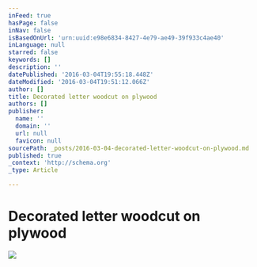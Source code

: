 ```yaml
---
inFeed: true
hasPage: false
inNav: false
isBasedOnUrl: 'urn:uuid:e98e6834-8427-4e79-ae49-39f933c4ae40'
inLanguage: null
starred: false
keywords: []
description: ''
datePublished: '2016-03-04T19:55:18.448Z'
dateModified: '2016-03-04T19:51:12.066Z'
author: []
title: Decorated letter woodcut on plywood
authors: []
publisher:
  name: ''
  domain: ''
  url: null
  favicon: null
sourcePath: _posts/2016-03-04-decorated-letter-woodcut-on-plywood.md
published: true
_context: 'http://schema.org'
_type: Article

---
```

# Decorated letter woodcut on plywood
![](https://the-grid-user-content.s3-us-west-2.amazonaws.com/d4819f3f-2727-4b39-8971-7faf5eef9a8e.png)